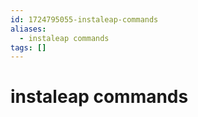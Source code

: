 ```yaml
---
id: 1724795055-instaleap-commands
aliases:
  - instaleap commands
tags: []
---
```


# instaleap commands
